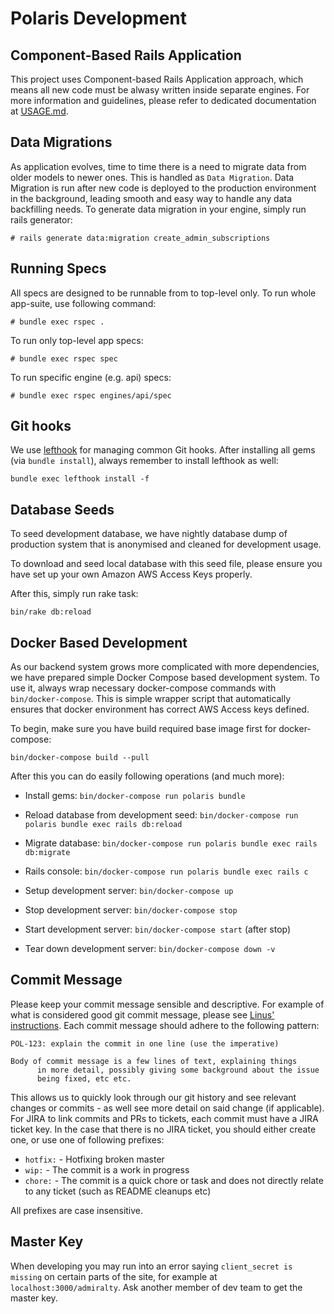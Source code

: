 # Polaris Development

## Component-Based Rails Application

This project uses Component-based Rails Application approach, which means all new code
must be alwasy written inside separate engines. For more information and guidelines,
please refer to dedicated documentation at [USAGE.md][0].

## Data Migrations

As application evolves, time to time there is a need to migrate data from older models
to newer ones. This is handled as `Data Migration`. Data Migration is run after new code
is deployed to the production environment in the background, leading smooth and easy
way to handle any data backfilling needs.
To generate data migration in your engine, simply run rails generator:

    # rails generate data:migration create_admin_subscriptions

## Running Specs

All specs are designed to be runnable from to top-level only. To run whole app-suite,
use following command:

    # bundle exec rspec .

To run only top-level app specs:

    # bundle exec rspec spec

To run specific engine (e.g. api) specs:

    # bundle exec rspec engines/api/spec

## Git hooks

We use [lefthook][1] for managing common Git
hooks. After installing all gems (via `bundle install`), always remember to
install lefthook as well:

    bundle exec lefthook install -f

## Database Seeds

To seed development database, we have nightly database dump of production system
that is anonymised and cleaned for development usage.

To download and seed local database with this seed file, please ensure you have
set up your own Amazon AWS Access Keys properly.

After this, simply run rake task:

    bin/rake db:reload

## Docker Based Development

As our backend system grows more complicated with more dependencies,
we have prepared simple Docker Compose based development system.
To use it, always wrap necessary docker-compose commands with `bin/docker-compose`. This
is simple wrapper script that automatically ensures that docker environment has correct
AWS Access keys defined.

To begin, make sure you have build required base image first for docker-compose:

    bin/docker-compose build --pull

After this you can do easily following operations (and much more):
* Install gems: `bin/docker-compose run polaris bundle`
* Reload database from development seed: `bin/docker-compose run polaris bundle exec rails db:reload`
* Migrate database: `bin/docker-compose run polaris bundle exec rails db:migrate`
* Rails console: `bin/docker-compose run polaris bundle exec rails c`

* Setup development server: `bin/docker-compose up`

* Stop development server: `bin/docker-compose stop`
* Start development server: `bin/docker-compose start` (after stop)

* Tear down development server: `bin/docker-compose down -v`

## Commit Message

Please keep your commit message sensible and descriptive. For example of what is
considered good git commit message, please see
[Linus' instructions][2].
Each commit message should adhere to the following pattern:

    POL-123: explain the commit in one line (use the imperative)

    Body of commit message is a few lines of text, explaining things
          in more detail, possibly giving some background about the issue
          being fixed, etc etc.

This allows us to quickly look through our git history and see relevant changes
or commits - as well see more detail on said change (if applicable). For JIRA to
link commits and PRs to tickets, each commit must have a JIRA ticket key. In the
case that there is no JIRA ticket, you should either create one, or use one of
following prefixes:

* `hotfix:` - Hotfixing broken master
* `wip:` - The commit is a work in progress
* `chore:` - The commit is a quick chore or task and does not directly relate
  to any ticket (such as README cleanups etc)

All prefixes are case insensitive.

## Master Key

When developing you may run into an error saying `client_secret is missing` on
certain parts of the site, for example at `localhost:3000/admiralty`.
Ask another member of dev team to get the master key.

[0]: doc/engines/USAGE.md
[1]: https://github.com/Arkweid/lefthook
[2]: https://github.com/torvalds/subsurface-for-dirk/blob/master/README#L92
